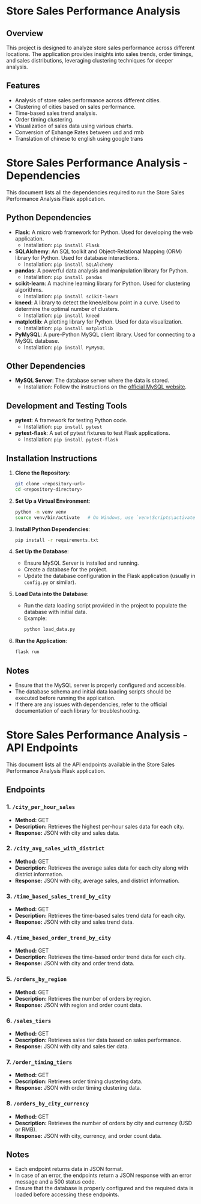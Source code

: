 # Store Sales Performance Analysis

## Overview

This project is designed to analyze store sales performance across different locations. The application provides insights into sales trends, order timings, and sales distributions, leveraging clustering techniques for deeper analysis.

## Features

- Analysis of store sales performance across different cities.
- Clustering of cities based on sales performance.
- Time-based sales trend analysis.
- Order timing clustering.
- Visualization of sales data using various charts.
- Conversion of Exhange Rates between usd and rmb
- Translation of chinese to english using google trans

# Store Sales Performance Analysis - Dependencies

This document lists all the dependencies required to run the Store Sales Performance Analysis Flask application.

## Python Dependencies

- **Flask**: A micro web framework for Python. Used for developing the web application.
  - Installation: `pip install Flask`
- **SQLAlchemy**: An SQL toolkit and Object-Relational Mapping (ORM) library for Python. Used for database interactions.
  - Installation: `pip install SQLAlchemy`
- **pandas**: A powerful data analysis and manipulation library for Python.
  - Installation: `pip install pandas`
- **scikit-learn**: A machine learning library for Python. Used for clustering algorithms.
  - Installation: `pip install scikit-learn`
- **kneed**: A library to detect the knee/elbow point in a curve. Used to determine the optimal number of clusters.
  - Installation: `pip install kneed`
- **matplotlib**: A plotting library for Python. Used for data visualization.
  - Installation: `pip install matplotlib`
- **PyMySQL**: A pure-Python MySQL client library. Used for connecting to a MySQL database.
  - Installation: `pip install PyMySQL`

## Other Dependencies

- **MySQL Server**: The database server where the data is stored.
  - Installation: Follow the instructions on the [official MySQL website](https://dev.mysql.com/doc/refman/8.0/en/installing.html).

## Development and Testing Tools

- **pytest**: A framework for testing Python code.
  - Installation: `pip install pytest`
- **pytest-flask**: A set of pytest fixtures to test Flask applications.
  - Installation: `pip install pytest-flask`

## Installation Instructions

1. **Clone the Repository**: 
    ```bash
    git clone <repository-url>
    cd <repository-directory>
    ```

2. **Set Up a Virtual Environment**:
    ```bash
    python -m venv venv
    source venv/bin/activate   # On Windows, use `venv\Scripts\activate`
    ```

3. **Install Python Dependencies**:
    ```bash
    pip install -r requirements.txt
    ```

4. **Set Up the Database**:
    - Ensure MySQL Server is installed and running.
    - Create a database for the project.
    - Update the database configuration in the Flask application (usually in `config.py` or similar).

5. **Load Data into the Database**:
    - Run the data loading script provided in the project to populate the database with initial data.
    - Example:
      ```bash
      python load_data.py
      ```

6. **Run the Application**:
    ```bash
    flask run
    ```

## Notes

- Ensure that the MySQL server is properly configured and accessible.
- The database schema and initial data loading scripts should be executed before running the application.
- If there are any issues with dependencies, refer to the official documentation of each library for troubleshooting.


# Store Sales Performance Analysis - API Endpoints

This document lists all the API endpoints available in the Store Sales Performance Analysis Flask application.

## Endpoints

### 1. `/city_per_hour_sales`
- **Method:** GET
- **Description:** Retrieves the highest per-hour sales data for each city.
- **Response:** JSON with city and sales data.

### 2. `/city_avg_sales_with_district`
- **Method:** GET
- **Description:** Retrieves the average sales data for each city along with district information.
- **Response:** JSON with city, average sales, and district information.

### 3. `/time_based_sales_trend_by_city`
- **Method:** GET
- **Description:** Retrieves the time-based sales trend data for each city.
- **Response:** JSON with city and sales trend data.

### 4. `/time_based_order_trend_by_city`
- **Method:** GET
- **Description:** Retrieves the time-based order trend data for each city.
- **Response:** JSON with city and order trend data.

### 5. `/orders_by_region`
- **Method:** GET
- **Description:** Retrieves the number of orders by region.
- **Response:** JSON with region and order count data.

### 6. `/sales_tiers`
- **Method:** GET
- **Description:** Retrieves sales tier data based on sales performance.
- **Response:** JSON with city and sales tier data.

### 7. `/order_timing_tiers`
- **Method:** GET
- **Description:** Retrieves order timing clustering data.
- **Response:** JSON with order timing clustering data.

### 8. `/orders_by_city_currency`
- **Method:** GET
- **Description:** Retrieves the number of orders by city and currency (USD or RMB).
- **Response:** JSON with city, currency, and order count data.

## Notes

- Each endpoint returns data in JSON format.
- In case of an error, the endpoints return a JSON response with an error message and a 500 status code.
- Ensure that the database is properly configured and the required data is loaded before accessing these endpoints.

